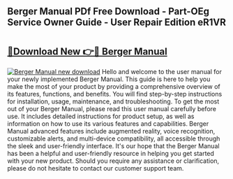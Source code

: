 ## Berger Manual PDf Free Download - Part-OEg Service Owner Guide - User Repair Edition eR1VR

# <h2><a href="http://bc22990.oget.top/?id=Berger+Manual">🔗Download New 👉🔴 Berger Manual</a></h2>

[![Berger Manual new download](https://i.imgur.com/5g1atiW.png)](http://bc22990.oget.top/?id=Berger+Manual)
Hello and welcome to the user manual for your newly implemented Berger Manual. This guide is here to help you make the most of your product by providing a comprehensive overview of its features, functions, and benefits. You will find step-by-step instructions for installation, usage, maintenance, and troubleshooting. To get the most out of your Berger Manual, please read this user manual carefully before use. It includes detailed instructions for product setup, as well as information on how to use its various features and capabilities. Berger Manual advanced features include augmented reality, voice recognition, customizable alerts, and multi-device compatibility, all accessible through the sleek and user-friendly interface. It's our hope that the Berger Manual has been a helpful and user-friendly resource in helping you get started with your new product. Should you require any assistance or clarification, please do not hesitate to contact our customer support team.
